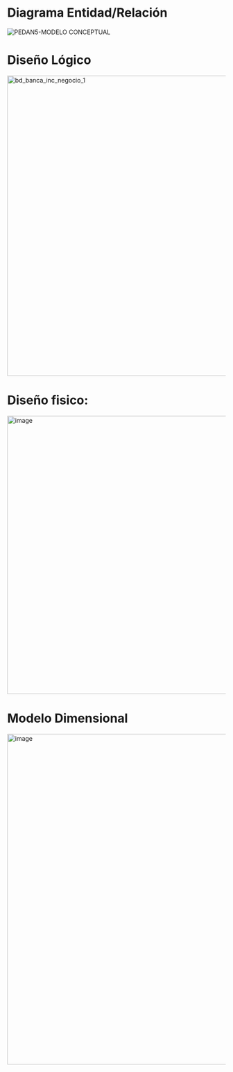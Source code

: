 # Diagrama Entidad/Relación
![PEDAN5-MODELO CONCEPTUAL](https://github.com/user-attachments/assets/9b3502e0-fff1-4480-b26d-be1e5658d6c6)

# Diseño Lógico
<img width="1610" height="692" alt="bd_banca_inc_negocio_1" src="https://github.com/user-attachments/assets/a79c2904-f636-4202-86ed-0dacf718db62" />

# Diseño fisico:
<img width="908" height="641" alt="image" src="https://github.com/user-attachments/assets/71f5bf14-7e7c-4118-84ff-edd9bdad2171" />

# Modelo Dimensional

<img width="1093" height="762" alt="image" src="https://github.com/user-attachments/assets/c3bd4ae2-cda7-476d-9383-f5f08afd19c2" />



